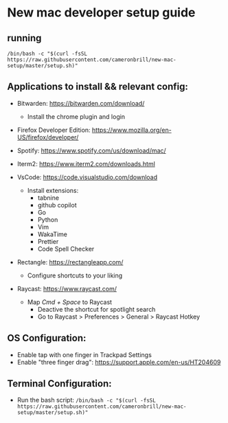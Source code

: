# New mac developer setup guide

## running

```
/bin/bash -c "$(curl -fsSL https://raw.githubusercontent.com/cameronbrill/new-mac-setup/master/setup.sh)"
```

## Applications to install && relevant config:

- Bitwarden: https://bitwarden.com/download/
  - Install the chrome plugin and login
- Firefox Developer Edition: https://www.mozilla.org/en-US/firefox/developer/

- Spotify: https://www.spotify.com/us/download/mac/

- Iterm2: https://www.iterm2.com/downloads.html

- VsCode: https://code.visualstudio.com/download

  - Install extensions:
    - tabnine
    - github copilot
    - Go
    - Python
    - Vim
    - WakaTime
    - Prettier
    - Code Spell Checker

- Rectangle: https://rectangleapp.com/
  - Configure shortcuts to your liking
- Raycast: https://www.raycast.com/
  - Map _Cmd + Space_ to Raycast
    - Deactive the shortcut for spotlight search
    - Go to Raycast > Preferences > General > Raycast Hotkey

## OS Configuration:

- Enable tap with one finger in Trackpad Settings
- Enable "three finger drag": https://support.apple.com/en-us/HT204609

## Terminal Configuration:

- Run the bash script: `/bin/bash -c "$(curl -fsSL https://raw.githubusercontent.com/cameronbrill/new-mac-setup/master/setup.sh)"`

